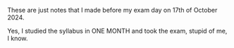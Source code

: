These are just notes that I made before my exam day on 17th of October 2024.

Yes, I studied the syllabus in ONE MONTH and took the exam, stupid of me, I know.
